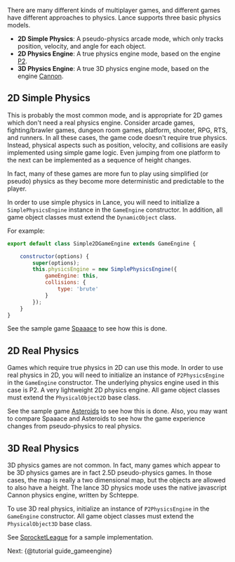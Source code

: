 
There are many different kinds of multiplayer games, and different games have different approaches to physics.  Lance supports three basic physics models.

* **2D Simple Physics**: A pseudo-physics arcade mode, which only tracks position, velocity, and angle for each object.
* **2D Physics Engine**: A true physics engine mode, based on the engine [P2](https://github.com/schteppe/p2.js).
* **3D Physics Engine**: A true 3D physics engine mode, based on the engine [Cannon](https://github.com/schteppe/cannon.js/).

## 2D Simple Physics

This is probably the most common mode, and is appropriate for 2D games which don't need a real physics engine.  Consider arcade games, fighting/brawler games, dungeon room games, platform, shooter, RPG, RTS, and runners.  In all these cases, the game code doesn't require true physics.  Instead, physical aspects such as position, velocity, and collisions are easily implemented using simple game logic.  Even jumping from one platform to the next can be implemented as a sequence of height changes.

In fact, many of these games are more fun to play using simplified (or pseudo) physics as they become more deterministic and predictable to the player.

In order to use simple physics in Lance, you will need to initialize a `SimplePhysicsEngine` instance in the `GameEngine` constructor.  In addition, all game object classes must extend the `DynamicObject` class.

For example:
```javascript
export default class Simple2DGameEngine extends GameEngine {

    constructor(options) {
        super(options);
        this.physicsEngine = new SimplePhysicsEngine({
            gameEngine: this,
            collisions: {
                type: 'brute'
            }
        });
    }
}
```

See the sample game [Spaaace](https://github.com/lance-gg/spaaace) to see how this is done.

## 2D Real Physics

Games which require true physics in 2D can use this mode.  In order to use real physics in 2D, you will need to initialize an instance of `P2PhysicsEngine` in the `GameEngine` constructor.  The underlying physics engine used in this case is P2.  A very lightweight 2D physics engine.  All game object classes must extend the `PhysicalObject2D` base class.

See the sample game [Asteroids](https://github.com/lance-gg/asteroids) to see how this is done.  Also, you may want to compare Spaaace and Asteroids to see how the game experience changes from pseudo-physics to real physics.


## 3D Real Physics

3D physics games are not common.  In fact, many games which appear to be 3D physics games are in fact 2.5D pseudo-physics games.  In those cases, the map is really a two dimensional map, but the objects are allowed to also have a height.  The lance 3D physics mode uses the native javascript Cannon physics engine, written by Schteppe.

To use 3D real physics, initialize an instance of `P2PhysicsEngine` in the `GameEngine` constructor.  All game object classes must extend the `PhysicalObject3D` base class.

See [SprocketLeague](https://github.com/lance-gg/sprocketleague) for a sample implementation.

Next: {@tutorial guide_gameengine}
